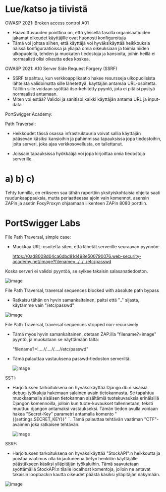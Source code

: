 # Lue/katso ja tiivistä

OWASP 2021: Broken access control A01
  - Haavoittuvuuden pointtina on, että yleisellä tasolla organisaatioiden jakamat oikeudet käyttäjille ovat huonosti konfiguroituja
  - Tämä voi johtaa siihen, että käyttäjä voi hyväksikäyttää heikkouksia näissä konfiguraatioissa ja yliajaa omia oikeuksiaan ja toimia niiden ulkopuolella, tehden ja muokaten tiedostoja ja kansioita, joihin heillä ei normaalisti olisi oikeutta edes koskea.

OWASP 2021: A10 Server Side Request Forgery (SSRF)
  - SSRF tapahtuu, kun verkkoapplikaatio hakee resursseja ulkopuolisista lähteistä validoimatta sille lähetettyä, käyttäjän antamaa URL-osoitetta. Tällöin sille voidaan syöttää itse-kehitetty pyyntö, jota ei pitäisi pystyä normaalisti antamaan.
 - Miten voi estää? Validoi ja sanitisoi kaikki käyttäjän antama URL ja input-data

  PortSwigger Academy:

Path Traversal:
  - Heikkoudet tässä osassa infrastruktuuria voivat sallia käyttäjän pääsevän käsiksi kansioihin ja pahimmissa tapauksissa jopa tiedostoihin, joita serveri, joka ajaa verkkosovellusta, on tallettanut.

  - Joissain tapauksissa hyökkääjä voi jopa kirjoittaa omia tiedostoja serverille.



# a) b) c)

  Tehty tunnilla, en erikseen saa tähän raporttiin yksityiskohtaisia ohjeita saati ruudunkaappauksia, mutta periaatteessa ajoin vain komennot, asensin ZAPin ja asetin FoxyProxyn ohjaamaan liikenteen ZAPin 8080 porttiin.

# PortSwigger Labs

File Path Traversal, simple case:

  - Muokkaa URL-osoitetta siten, että lähetät serverille seuraavan pyynnön:

    https://0ad8008d04ca6dbd81d498e500790076.web-security-academy.net/image?filename=../../../etc/passwd

Koska serveri ei validoi pyyntöä, se sylkee takaisin salasanatiedoston.

![image](https://github.com/konetoivonen/laksyt/assets/164856618/4301a8e1-b83e-49d9-ae58-a41e5266816e)


File Path Traversal, traversal sequences blocked with absolute path bypass

- Ratkaisu tähän on hyvin samankaltainen, paitsi että ".." sijasta, käytämme vain "/etc/passwd"

![image](https://github.com/konetoivonen/laksyt/assets/164856618/c849865b-b1dc-4bac-8e4e-a46ebfbd509e)

  
File Path Traversal, traversal sequences stripped non-recursively

 - Tämä myös hyvin samankaltainen, otetaan ZAP:illa "filename?=image" pyyntö, ja muokataan se näyttämään tältä:
  
      "filename?=!....//....//....//etc/passwd"

 - Tämä palauttaa vastauksena passwd-tiedoston serveriltä.
  
    ![image](https://github.com/konetoivonen/laksyt/assets/164856618/991e2f85-e837-4b08-84ac-e69899e6d22b)


SSTI:

 - Harjoituksen tarkoituksena on hyväksikäyttää Django.db:n sisäisiä debug-työkaluja hakemaan salainen avain tietokannasta. Se tapahtuu muokkaamalla sisäisen tietokannan sisältämiä tuotekuvauksia erinäisillä Djangon komennoilla, jolloin kun tuote-kuvaukset tallennetaan, teksti muuttuu djangon antamaksi vastaukseksi. Tämän tiedon avulla voidaan hakea "Secret-Key" parametri antamalla komento "{{settings.SECRET_KEY}}" ¨. Tämä palauttaa tehtävän vaatiman "CTF"-avaimen joka ratkaisee tehtävän.

   ![image](https://github.com/konetoivonen/laksyt/assets/164856618/64d35b5a-622b-4b43-866f-782e63a588a8)

SSRF:

 - Harjoituksen tarkoituksena on hyväksikäyttää "StockAPI":n heikkoutta ja poistaa vaatimus olla kirjautuneena tietyn henkilön käyttäjälle päästäkseen käsiksi ylläpitäjän työkaluihin. Tämä saavutetaan syöttämällä StockAPI:n tilalle localhost komentoja, jolloin ne antavat takaisin loopbackin kautta oikeudet päästä käsiksi ylläpitäjän näkymään.

![image](https://github.com/konetoivonen/laksyt/assets/164856618/106d14f8-d393-4ad9-aab9-3e55815499c0)
